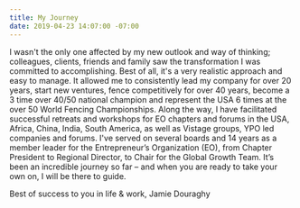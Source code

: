 ```yaml
---
title: My Journey
date: 2019-04-23 14:07:00 -07:00
---
```


I wasn't the only one affected by my new outlook and way of thinking; colleagues, clients, friends and family saw the transformation I was committed to accomplishing. Best of all, it's a very realistic approach and easy to manage. It allowed me to consistently lead my company for over 20 years, start new ventures, fence competitively for over 40 years, become a 3 time over 40/50                         national champion and represent the USA 6 times at the over 50 World Fencing Championships.
Along the way, I have facilitated successful retreats and workshops for EO chapters and forums in the USA, Africa, China, India, South America, as well as Vistage groups, YPO led companies and forums. I've served on several boards and 14 years as a member leader for the Entrepreneur’s Organization (EO), from Chapter President to Regional Director, to Chair for the Global Growth Team. It’s been an incredible journey                         so far – and when you are ready to take your own on, I will be there to guide.

Best of success to you in life & work, Jamie Douraghy
